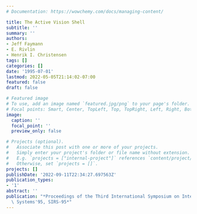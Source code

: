 ```yaml
---
# Documentation: https://wowchemy.com/docs/managing-content/

title: The Active Vision Shell
subtitle: ''
summary: ''
authors:
- Jeff Faymann
- E. Rivlin
- Henrik I. Christensen
tags: []
categories: []
date: '1995-07-01'
lastmod: 2022-05-05T21:14:02-07:00
featured: false
draft: false

# Featured image
# To use, add an image named `featured.jpg/png` to your page's folder.
# Focal points: Smart, Center, TopLeft, Top, TopRight, Left, Right, BottomLeft, Bottom, BottomRight.
image:
  caption: ''
  focal_point: ''
  preview_only: false

# Projects (optional).
#   Associate this post with one or more of your projects.
#   Simply enter your project's folder or file name without extension.
#   E.g. `projects = ["internal-project"]` references `content/project/deep-learning/index.md`.
#   Otherwise, set `projects = []`.
projects: []
publishDate: '2022-09-11T22:34:27.697563Z'
publication_types:
- '1'
abstract: ''
publication: "*Proceedings of the Third International Symposium on Intelligent Robotic\
  \ Systems'95, SIRS-95*"
---
```

